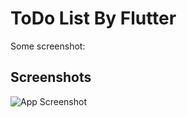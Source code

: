 
# ToDo List By Flutter

Some screenshot:


## Screenshots

![App Screenshot](https://i.ibb.co/YNwzcRf/Screenshot-from-2024-05-15-12-16-18.png)

